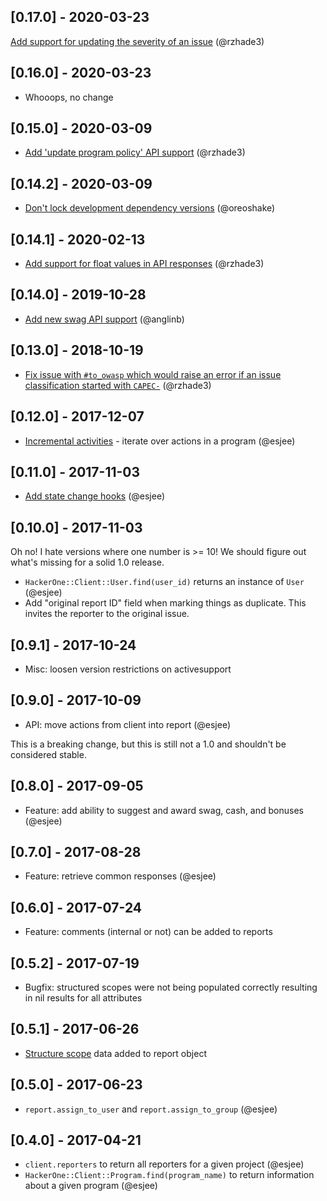 ## [0.17.0] - 2020-03-23

[Add support for updating the severity of an issue](https://github.com/oreoshake/hackerone-client/pull/50) (@rzhade3)

## [0.16.0] - 2020-03-23

- Whooops, no change

## [0.15.0] - 2020-03-09

- [Add 'update program policy' API support](https://github.com/oreoshake/hackerone-client/pull/47) (@rzhade3)

## [0.14.2] - 2020-03-09

- [Don't lock development dependency versions](https://github.com/oreoshake/hackerone-client/pull/45) (@oreoshake)

## [0.14.1] - 2020-02-13

- [Add support for float values in API responses](https://github.com/oreoshake/hackerone-client/pull/44) (@rzhade3)

## [0.14.0] - 2019-10-28

- [Add new swag API support](https://github.com/oreoshake/hackerone-client/pull/41) (@anglinb)

## [0.13.0] - 2018-10-19

- [Fix issue with `#to_owasp` which would raise an error if an issue classification started with `CAPEC-`](https://github.com/oreoshake/hackerone-client/pull/39) (@rzhade3)

## [0.12.0] - 2017-12-07

- [Incremental activities](https://github.com/oreoshake/hackerone-client/pull/36) - iterate over actions in a program (@esjee)

## [0.11.0] - 2017-11-03

- [Add state change hooks](https://github.com/oreoshake/hackerone-client/issues/25) (@esjee)

## [0.10.0] - 2017-11-03

Oh no! I hate versions where one number is >= 10! We should figure out what's missing for a solid 1.0 release.

- `HackerOne::Client::User.find(user_id)` returns an instance of `User` (@esjee)
- Add "original report ID" field when marking things as duplicate. This invites the reporter to the original issue.

## [0.9.1] - 2017-10-24

- Misc: loosen version restrictions on activesupport

## [0.9.0] - 2017-10-09

- API: move actions from client into report (@esjee)

This is a breaking change, but this is still not a 1.0 and shouldn't be considered stable.

## [0.8.0] - 2017-09-05

- Feature: add ability to suggest and award swag, cash, and bonuses (@esjee)

## [0.7.0] - 2017-08-28

- Feature: retrieve common responses (@esjee)

## [0.6.0] - 2017-07-24

- Feature: comments (internal or not) can be added to reports

## [0.5.2] - 2017-07-19

- Bugfix: structured scopes were not being populated correctly resulting in nil results for all attributes

## [0.5.1] - 2017-06-26

- [Structure scope](https://api.hackerone.com/docs/v1#structured-scope) data added to report object

## [0.5.0] - 2017-06-23

- `report.assign_to_user` and `report.assign_to_group` (@esjee)

## [0.4.0] - 2017-04-21

- `client.reporters` to return all reporters for a given project (@esjee)
- `HackerOne::Client::Program.find(program_name)` to return information about a given program (@esjee)
